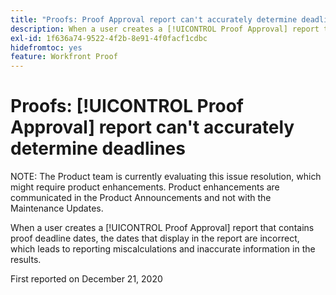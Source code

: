 ```yaml
---
title: "Proofs: Proof Approval report can't accurately determine deadlines"
description: When a user creates a [!UICONTROL Proof Approval] report that contains proof deadline dates, the dates that display in the report are incorrect, which leads to reporting miscalculations and inaccurate information in the results.
exl-id: 1f636a74-9522-4f2b-8e91-4f0facf1cdbc
hidefromtoc: yes
feature: Workfront Proof
---
```

# Proofs: [!UICONTROL Proof Approval] report can't accurately determine deadlines

<!--Converted to story-->

NOTE: The Product team is currently evaluating this issue resolution, which might require product enhancements. Product enhancements are communicated in the Product Announcements and not with the Maintenance Updates.

When a user creates a [!UICONTROL Proof Approval] report that contains proof deadline dates, the dates that display in the report are incorrect, which leads to reporting miscalculations and inaccurate information in the results.

First reported on December 21, 2020
